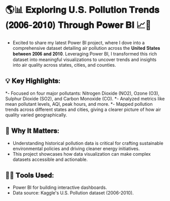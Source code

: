 # 🌎📊 𝐄𝐱𝐩𝐥𝐨𝐫𝐢𝐧𝐠 𝐔.𝐒. 𝐏𝐨𝐥𝐥𝐮𝐭𝐢𝐨𝐧 𝐓𝐫𝐞𝐧𝐝𝐬 (𝟐𝟎𝟎𝟔-𝟐𝟎𝟏𝟎) 𝐓𝐡𝐫𝐨𝐮𝐠𝐡 𝐏𝐨𝐰𝐞𝐫 𝐁𝐈 📈🌱
* Excited to share my latest Power BI project, where I dove into a comprehensive dataset detailing air pollution across the 𝐔𝐧𝐢𝐭𝐞𝐝 𝐒𝐭𝐚𝐭𝐞𝐬 𝐛𝐞𝐭𝐰𝐞𝐞𝐧 𝟐𝟎𝟎𝟔 𝐚𝐧𝐝 𝟐𝟎𝟏𝟎. Leveraging Power BI, I transformed this rich dataset into meaningful visualizations to uncover trends and insights into air quality across states, cities, and counties.

## 💡 𝐊𝐞𝐲 𝐇𝐢𝐠𝐡𝐥𝐢𝐠𝐡𝐭𝐬:
*- Focused on four major pollutants: Nitrogen Dioxide (NO2), Ozone (O3), Sulphur Dioxide (SO2), and Carbon Monoxide (CO).
*- Analyzed metrics like mean pollutant levels, AQI, peak hours, and more.
*- Mapped pollution trends across different states and cities, giving a clearer picture of how air quality varied geographically.

## 📌 𝐖𝐡𝐲 𝐈𝐭 𝐌𝐚𝐭𝐭𝐞𝐫𝐬:
* Understanding historical pollution data is critical for crafting sustainable environmental policies and driving cleaner energy initiatives. 
* This project showcases how data visualization can make complex datasets accessible and actionable.

## 👨‍💻 𝐓𝐨𝐨𝐥𝐬 𝐔𝐬𝐞𝐝:
* Power BI for building interactive dashboards.
* Data source: Kaggle's U.S. Pollution dataset (2006-2010).
